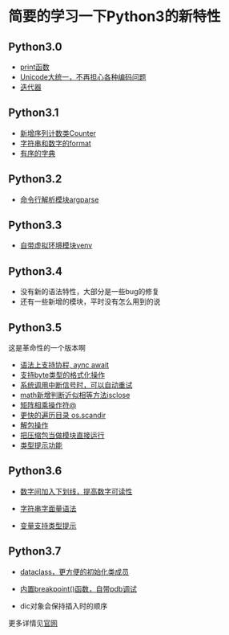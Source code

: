 # 简要的学习一下Python3的新特性

## Python3.0

* [print函数](py3.0/print.py)
* [Unicode大统一，不再担心各种编码问题](py3.0/str.py)
* [迭代器](py3.0/iterator.py)


## Python3.1

* [新增序列计数类Counter](py3.1/counter.py)
* [字符串和数字的format](py3.1/format.py)
* [有序的字典](py3.1/ordered_dict.py)


## Python3.2

* [命令行解析模块argparse](py3.2/args_parser.py)

## Python3.3

* [自带虚拟环境模块venv](py3.3/venv.md)


## Python3.4

* 没有新的语法特性，大部分是一些bug的修复
* 还有一些新增的模块，平时没有怎么用到的说

## Python3.5

这是革命性的一个版本啊

* [语法上支持协程, aync await](py3.5/async.py)
* [支持byte类型的格式化操作](py3.5/byte_format.py)
* [系统调用中断信号时，可以自动重试](py3.5/EINTR_retry.py)
* [math新增判断近似相等方法isclose](py3.5/isclose.py)
* [矩阵相乘操作符@](py3.5/matrix_multiplication.py)
* [更快的遍历目录 os.scandir](py3.5/scandir.py)
* [解包操作](py3.5/unpacking.py)
* [把压缩包当做模块直接运行](py3.5/zipapp.md)
* [类型提示功能](py3.5/type_hint.py)

## Python3.6

* [数字间加入下划线，提高数字可读性](py3.6/int_.py)
* [字符串字面量语法](py3.6/strformat.py)

* [变量支持类型提示](py3.6/var_type.py)

## Python3.7

* [dataclass，更方便的初始化类成员](py3.7/dataclass.py)

* [内置breakpoint()函数，自带pdb调试](py3.7/breakpoint.py)
* dic对象会保持插入时的顺序



更多详情见[官网](https://docs.python.org/zh-cn/3.7/whatsnew/3.7.html)